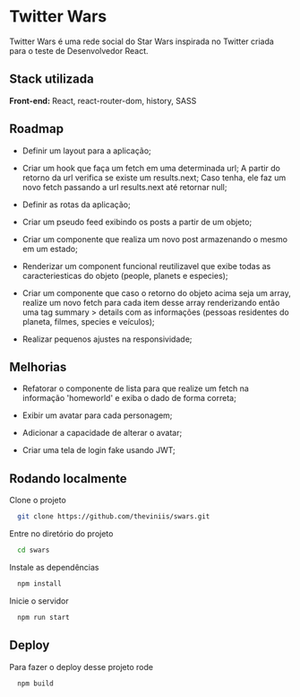 # Twitter Wars

Twitter Wars é uma rede social do Star Wars inspirada no Twitter criada para o teste de Desenvolvedor React.

## Stack utilizada

**Front-end:** React, react-router-dom, history, SASS

## Roadmap

- Definir um layout para a aplicação;

- Criar um hook que faça um fetch em uma determinada url; A partir do retorno da url verifica se existe um results.next; Caso tenha, ele faz um novo fetch passando a url results.next até retornar null;

- Definir as rotas da aplicação;

- Criar um pseudo feed exibindo os posts a partir de um objeto;

- Criar um componente que realiza um novo post armazenando o mesmo em um estado;

- Renderizar um component funcional reutilizavel que exibe todas as caracteriesticas do objeto (people, planets e especies);

- Criar um componente que caso o retorno do objeto acima seja um array, realize um novo fetch para cada item desse array renderizando então uma tag summary > details com as informações (pessoas residentes do planeta, filmes, species e veículos);

- Realizar pequenos ajustes na responsividade;

## Melhorias

- Refatorar o componente de lista para que realize um fetch na informação 'homeworld' e exiba o dado de forma correta;

- Exibir um avatar para cada personagem;

- Adicionar a capacidade de alterar o avatar;

- Criar uma tela de login fake usando JWT;

## Rodando localmente

Clone o projeto

```bash
  git clone https://github.com/theviniis/swars.git
```

Entre no diretório do projeto

```bash
  cd swars
```

Instale as dependências

```bash
  npm install
```

Inicie o servidor

```bash
  npm run start
```

## Deploy

Para fazer o deploy desse projeto rode

```bash
  npm build
```
